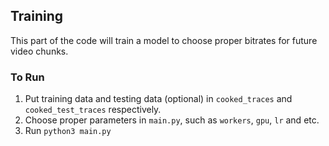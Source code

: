 ## Training

This part of the code will train a model to choose proper bitrates for future video chunks.

### To Run
1) Put training data and testing data (optional) in `cooked_traces` and `cooked_test_traces` respectively.
2) Choose proper parameters in `main.py`, such as `workers`, `gpu`, `lr` and etc.
3) Run `python3 main.py`
